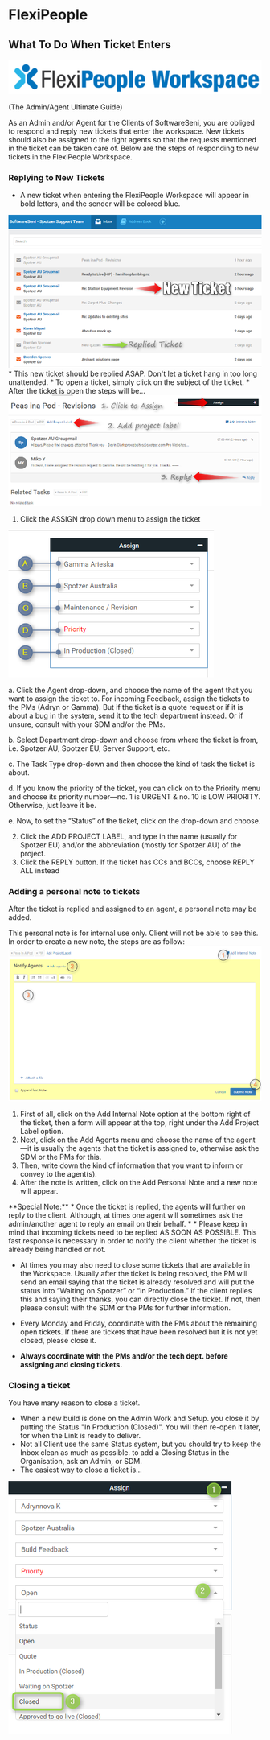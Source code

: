 # FlexiPeople

## What To Do When Ticket Enters
<img src="/images/FlexiPeople-Workspace.png">

(The Admin/Agent Ultimate Guide)

As an Admin and/or Agent for the Clients of SoftwareSeni, you are obliged to respond and reply new tickets that enter the workspace. New tickets should also be assigned to the right agents so that the requests mentioned in the ticket can be taken care of. Below are the steps of responding to new tickets in the FlexiPeople Workspace.

### Replying to New Tickets
* A new ticket when entering the FlexiPeople Workspace will appear in bold letters, and the sender will be colored blue.
<img src="/images/FPW-inbox.png">
* This new ticket should be replied ASAP. <span class="red">Don't let a ticket hang in too long unattended.</span>
* To open a ticket, simply click on the subject of the ticket.
* After the ticket is open the steps will be…
<img src="/images/FPW-process.png">

1. Click the ASSIGN drop down menu to assign the ticket

<img src="/images/FPW-Assign.png">

  a. Click the <span classe="red">Agent</span> drop-down, and choose the name of the agent that you want to assign the ticket to. For incoming Feedback, assign the tickets to the PMs (Adryn or Gamma). But if the ticket is a quote request or if it is about a bug in the system, send it to the tech department instead. Or if unsure, consult with your SDM and/or the PMs.

  b. Select <span class="red">Department</span> drop-down and choose from where the ticket is from, i.e. Spotzer AU, Spotzer EU, Server Support, etc.
  
  c. The <span class="red">Task Type</span> drop-down and then choose the kind of task the ticket is about.
  
  d. If you know the priority of the ticket, you can click on to the <span class="red">Priority</span> menu and choose its priority number—no. 1 is URGENT & no. 10 is LOW PRIORITY. Otherwise, just leave it be.
  
  e. Now, to set the “Status” of the ticket, click on the drop-down and choose.
  
2. Click the <span class="blue">ADD PROJECT LABEL</span>, and type in the name (usually for Spotzer EU) and/or the abbreviation (mostly for Spotzer AU) of the project.
3. Click the <span class="blue">REPLY</span> button. If the ticket has CCs and BCCs, choose REPLY ALL instead

### Adding a personal note to tickets
After the ticket is replied and assigned to an agent, a personal note may be added. <div class="warning">This personal note is for internal use only. Client will not be able to see this. </div>
In order to create a new note, the steps are as follow:
<img src="/images/FPW-Note.png">

1. First of all, click on the <span class="blue">Add Internal Note</span> option at the bottom right of the ticket, then a form will appear at the top, right under the Add Project Label option.
2. Next, click on the <span class="blue">Add Agents</span> menu and choose the name of the agent—it is usually the agents that the ticket is assigned to, otherwise ask the SDM or the PMs for this.
3. Then, write down the kind of information that you want to inform or convey to the agent(s).
4. After the note is written, click on the <span class="blue">Add Personal Note</span> and a new note will appear.

<div class="note">**Special Note:**
* Once the ticket is replied, the agents will further on reply to the client. Although, at times one agent will sometimes ask the admin/another agent to reply an email on their behalf.
*
* Please keep in mind that incoming tickets need to be replied AS SOON AS POSSIBLE. This fast response is necessary in order to notify the client whether the ticket is already being handled or not.

* At times you may also need to close some tickets that are available in the Workspace. Usually after the ticket is being resolved, the PM will send an email saying that the ticket is already resolved and will put the status into “Waiting on Spotzer” or “In Production.” If the client replies this and saying their thanks, you can directly close the ticket. If not, then please consult with the SDM or the PMs for further information.

* Every Monday and Friday, coordinate with the PMs about the remaining open tickets. If there are tickets that have been resolved but it is not yet closed, please close it.

* **Always coordinate with the PMs and/or the tech dept. before assigning and closing tickets.**
</div>

### Closing a ticket
You have many reason to close a ticket.
* When a new build is done on the Admin Work and Setup. you close it by putting the Status "In Production (Closed)". You will then re-open it later, for when the Link is ready to deliver.
* Not all Client use the same Status system, but you should try to keep the Inbox clean as much as possible. to add a Closing Status in the Organisation, ask an Admin, or SDM.
* The easiest way to close a ticket is...

<img src="/images/FPW-Close2.png">

